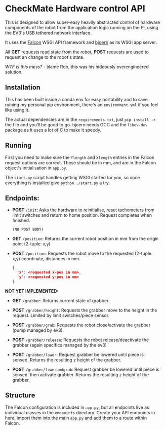 CheckMate Hardware control API
==============================

This is designed to allow super-easy heavily abstracted control of hardware components 
of the robot from the application logic running on the Pi, using the EV3's USB tethered 
network interface.

It uses the [Falcon](https://falconframework.org/) WSGI API framework and 
[bjoern](https://github.com/jonashaag/bjoern) as its WSGI app server.

All **GET** requests read state from the robot, **POST** requests are used to request
an change to the robot's state.

*WTF is this mess?* - blame Rob, this was his hideously overengineered solution.

Installation
------------

This has been built inside a conda env for easy portability and to save ruining
my personal pip environment, there's an `environment.yml` if you feel like using 
it.

The actual dependencies are in the `requirements.txt`, just `pip install -r` the 
file and you'll be good to go. bjoern needs GCC and the `libev-dev` package as
it uses a lot of C to make it speedy.

Running
-------

First you need to make sure the `Ylength` and `Xlength` entries in the Falcon request
options are correct. These should be in mm, and are in the Falcon object's
initialisation in `app.py`.

The `start.py` script handles getting WSGI started for you, so once everything is
installed give `python ./start.py` a try.

Endpoints:
----------

  - **POST** `/init`: 
    Asks the hardware to reinitialise, reset tachometers from limit switches
    and return to home position. Request completes when finished.

    ```(NO POST BODY)```
  
  - **GET** `/position`:
    Returns the current robot position in mm from the origin point (2-tuple: x,y)
  
  - **POST** `/position`:
    Requests the robot move to the requested (2-tuple: x,y) coordinate, distances in
    mm.

    ```json
    {
      'x': <requested x-pos in mm>,
      'y': <requested y-pos in mm>
    }
    ```

  **NOT YET IMPLEMENTED:**
  
  - **GET** `/grabber`:
    Returns current state of grabber.

  - **POST** `/grabber/height`:
    Requests the grabber move to the height in the request. Limited by limit
    switches/piece sensor.

  - **POST** `/grabber/grab`:
    Requests the robot close/activate the grabber (pump managed by ev3).

  - **POST** `/grabber/release`:
    Requests the robot release/deactivate the grabber (again specifics managed by
    the ev3)
  
  - **POST** `/grabber/lower`:
    Request grabber be lowered until piece is sensed. Returns the resulting z height
    of the grabber.
  
  - **POST** `/grabber/lowerandgrab`:
    Request grabber be lowered until piece is sensed, then activate grabber. Returns 
    the resulting z height of the grabber.

Structure
---------

The Falcon configuration is included in `app.py`, but all endpoints live as
individual classes in the `endpoints` directory. Create your API endpoints 
in here, import them into the main `app.py` and add them to a route within 
Falcon.
